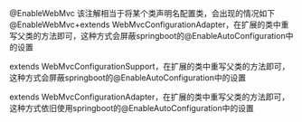 @EnableWebMvc  该注解相当于将某个类声明名配置类，会出现的情况如下
  @EnableWebMvc+extends WebMvcConfigurationAdapter，在扩展的类中重写父类的方法即可，这种方式会屏蔽springboot的@EnableAutoConfiguration中的设置

extends WebMvcConfigurationSupport，在扩展的类中重写父类的方法即可，这种方式会屏蔽springboot的@EnableAutoConfiguration中的设置

extends WebMvcConfigurationAdapter，在扩展的类中重写父类的方法即可，这种方式依旧使用springboot的@EnableAutoConfiguration中的设置
